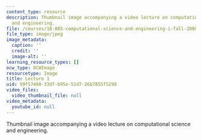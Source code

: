 ```yaml
---
content_type: resource
description: Thumbnail image accompanying a video lecture on computational science
  and engineering.
file: /courses/18-085-computational-science-and-engineering-i-fall-2008/99f5749033dfb95e51d726b7855f529d_1.jpg
file_type: image/jpeg
image_metadata:
  caption: ''
  credit: ''
  image-alt: ''
learning_resource_types: []
ocw_type: OCWImage
resourcetype: Image
title: Lecture 1
uid: 99f57490-33df-b95e-51d7-26b7855f529d
video_files:
  video_thumbnail_file: null
video_metadata:
  youtube_id: null
---
```

Thumbnail image accompanying a video lecture on computational science and engineering.

